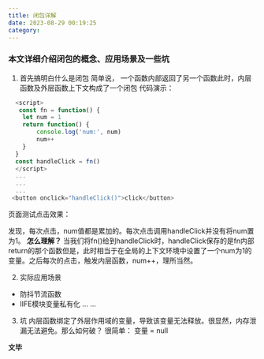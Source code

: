 ```yaml
---
title: 闭包详解
date: 2023-08-29 00:19:25
category:
---
```


### 本文详细介绍闭包的概念、应用场景及一些坑

1. 首先搞明白什么是闭包
简单说， 一个函数内部返回了另一个函数此时，内层函数及外层函数上下文构成了一个闭包
代码演示：
```javascript
  <script>
   const fn = function() {
    let num = 1
    return function() {
        console.log('num:', num)
        num++
    }
  }
  const handleClick = fn()
  </script>
  ...
  ...
  ...
 <button onclick="handleClick()">click</button>
```
页面测试点击效果：
<img src="/img/闭包1.jpg" alt="">

发现，每次点击，num值都是累加的。每次点击调用handleClick并没有将num置为1。
**怎么理解？**
当我们将fn()给到handleClick时，handleClick保存的是fn内部return的那个函数但是，此时相当于在全局的上下文环境中设置了一个num为1的变量。之后每次的点击，触发内层函数，num++，理所当然。

2. 实际应用场景
- 防抖节流函数
- IIFE模块变量私有化
...
...

3. 坑
内层函数绑定了外层作用域的变量，导致该变量无法释放。很显然，内存泄漏无法避免。那么如何破？
很简单： 变量 = null

**文毕**